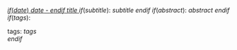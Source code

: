 [ $if(date)$ $date$ - $endif$ $title$ ]($url$)$if(subtitle)$: *$subtitle$* $endif$
$if(abstract)$: $abstract$ $endif$
$if(tags)$: <div class="taglist"> tags: $tags$ </div> $endif$

